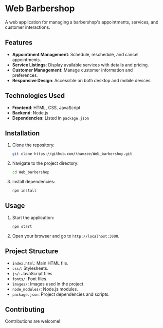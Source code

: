 # Web Barbershop

A web application for managing a barbershop's appointments, services, and customer interactions.

## Features

- **Appointment Management**: Schedule, reschedule, and cancel appointments.
- **Service Listings**: Display available services with details and pricing.
- **Customer Management**: Manage customer information and preferences.
- **Responsive Design**: Accessible on both desktop and mobile devices.

## Technologies Used

- **Frontend**: HTML, CSS, JavaScript
- **Backend**: Node.js
- **Dependencies**: Listed in `package.json`

## Installation

1. Clone the repository:
    ```bash
    git clone https://github.com/khamzee/Web_barbershop.git
    ```
2. Navigate to the project directory:
    ```bash
    cd Web_barbershop
    ```
3. Install dependencies:
    ```bash
    npm install
    ```

## Usage

1. Start the application:
    ```bash
    npm start
    ```
2. Open your browser and go to `http://localhost:3000`.

## Project Structure

- `index.html`: Main HTML file.
- `css/`: Stylesheets.
- `js/`: JavaScript files.
- `fonts/`: Font files.
- `images/`: Images used in the project.
- `node_modules/`: Node.js modules.
- `package.json`: Project dependencies and scripts.

## Contributing

Contributions are welcome!
